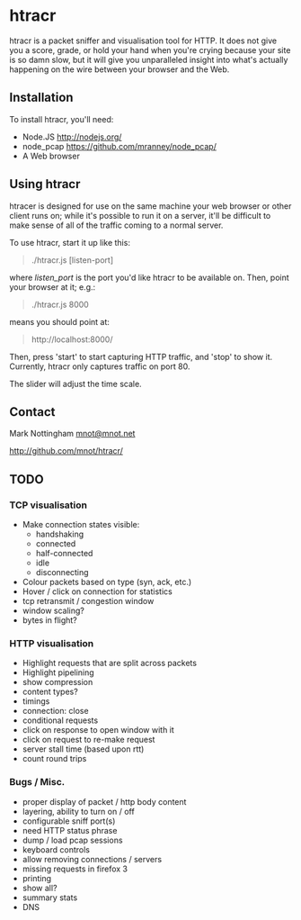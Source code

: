 
# htracr

htracr is a packet sniffer and visualisation tool for HTTP. It does not give
you a score, grade, or hold your hand when you're crying because your site
is so damn slow, but it will give you unparalleled insight into what's 
actually happening on the wire between your browser and the Web.

## Installation

To install htracr, you'll need:

- Node.JS <http://nodejs.org/>
- node_pcap <https://github.com/mranney/node_pcap/>
- A Web browser


## Using htracr

htracer is designed for use on the same machine your web browser or other 
client runs on; while it's possible to run it on a server, it'll be difficult
to make sense of all of the traffic coming to a normal server.

To use htracr, start it up like this:

  > ./htracr.js [listen-port]

where _listen_port_ is the port you'd like htracr to be available on. Then,
point your browser at it; e.g.:

  > ./htracr.js 8000

means you should point at:

  > http://localhost:8000/

Then, press 'start' to start capturing HTTP traffic, and 'stop' to show it.
Currently, htracr only captures traffic on port 80.

The slider will adjust the time scale.

## Contact

Mark Nottingham <mnot@mnot.net>

http://github.com/mnot/htracr/

## TODO

### TCP visualisation

- Make connection states visible:
  - handshaking
  - connected
  - half-connected
  - idle
  - disconnecting
- Colour packets based on type (syn, ack, etc.)
- Hover / click on connection for statistics
- tcp retransmit / congestion window
- window scaling?
- bytes in flight?

### HTTP visualisation

- Highlight requests that are split across packets
- Highlight pipelining
- show compression
- content types?
- timings
- connection: close
- conditional requests
- click on response to open window with it
- click on request to re-make request
- server stall time (based upon rtt)
- count round trips

### Bugs / Misc.

- proper display of packet / http body content
- layering, ability to turn on / off
- configurable sniff port(s)
- need HTTP status phrase
- dump / load pcap sessions
- keyboard controls
- allow removing connections / servers
- missing requests in firefox 3
- printing
- show all?
- summary stats
- DNS